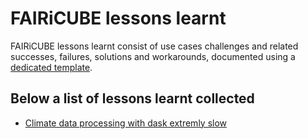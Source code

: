 # FAIRiCUBE lessons learnt

FAIRiCUBE lessons learnt consist of use cases challenges and related successes, failures, solutions and workarounds, documented using a [dedicated template](UCs-lessons-learnt/UCs-lessons-learnt.md).

## Below a list of lessons learnt collected
- [Climate data processing with dask extremly slow](UCs-lessons-learnt/climate_data_processing_with_dask_extremly_slow.md)

